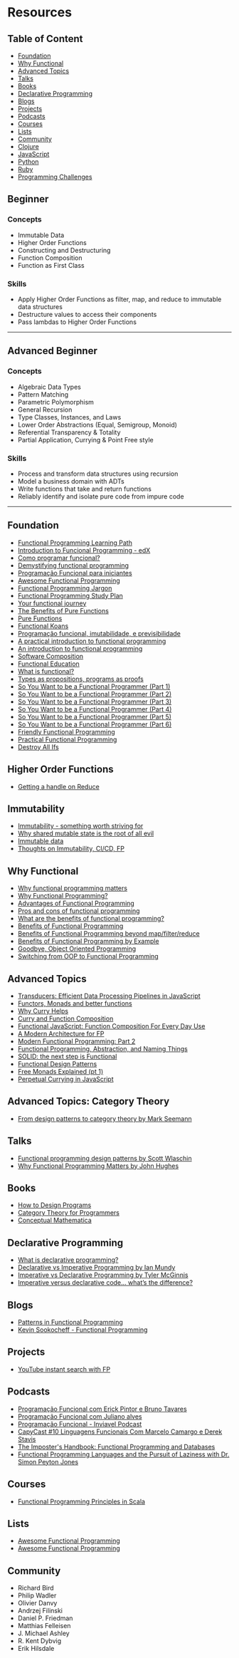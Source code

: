 # Resources

## Table of Content

- [Foundation](#foundation)
- [Why Functional](#why-functional)
- [Advanced Topics](#advanced-topics)
- [Talks](#talks)
- [Books](#books)
- [Declarative Programming](#declarative-programming)
- [Blogs](#blogs)
- [Projects](#projects)
- [Podcasts](#podcasts)
- [Courses](#courses)
- [Lists](#lists)
- [Community](#community)
- [Clojure](https://github.com/LeandroTk/learning-functional/tree/master/clojure)
- [JavaScript](https://github.com/LeandroTk/learning-functional/tree/master/javascript)
- [Python](https://github.com/LeandroTk/learning-functional/tree/master/python)
- [Ruby](https://Wgithub.com/LeandroTk/learning-functional/tree/master/ruby)
- [Programming Challenges](https://github.com/LeandroTk/learning-functional/tree/master/programming_challenges)

## Beginner

### Concepts
- Immutable Data
- Higher Order Functions
- Constructing and Destructuring
- Function Composition
- Function as First Class

### Skills
- Apply Higher Order Functions as filter, map, and reduce to immutable data structures
- Destructure values to access their components
- Pass lambdas to Higher Order Functions

-----------------

## Advanced Beginner

### Concepts
- Algebraic Data Types
- Pattern Matching
- Parametric Polymorphism
- General Recursion
- Type Classes, Instances, and Laws
- Lower Order Abstractions (Equal, Semigroup, Monoid)
- Referential Transparency & Totality
- Partial Application, Currying & Point Free style

### Skills
- Process and transform data structures using recursion
- Model a business domain with ADTs
- Write functions that take and return functions
- Reliably identify and isolate pure code from impure code

-----------------

## Foundation

- [Functional Programming Learning Path](https://purelyfunctional.tv/learning-paths/functional-programming/)
- [Introduction to Funcional Programming - edX](https://www.edx.org/course/introduction-functional-programming-delftx-fp101x-0)
- [Como programar funcional?](https://www.youtube.com/watch?v=jIYfTKYXJr8)
- [Demystifying functional programming](https://medium.com/building-nubank/demystifying-functional-programming-in-a-real-company-e954a2591504)
- [Programação Funcional para iniciantes](https://medium.com/trainingcenter/programa%C3%A7%C3%A3o-funcional-para-iniciantes-9e2beddb5b43)
- [Awesome Functional Programming](https://github.com/xgrommx/awesome-functional-programming)
- [Functional Programming Jargon](https://github.com/hemanth/functional-programming-jargon)
- [Functional Programming Study Plan](https://ericdouglas.github.io/2016/12/04/functional-programming-study-plan/)
- [Your functional journey](https://purelyfunctional.tv/guide/your-functional-journey/)
- [The Benefits of Pure Functions](https://alvinalexander.com/scala/fp-book/benefits-of-pure-functions)
- [Pure Functions](https://www.sitepoint.com/functional-programming-pure-functions/)
- [Functional Koans](https://github.com/relevance/functional-koans)
- [Programação funcional, imutabilidade, e previsibilidade](https://mauricioszabo.wordpress.com/2016/03/22/programacao-funcional-imutabilidade-e-previsibilidade/)
- [A practical introduction to functional programming](https://maryrosecook.com/blog/post/a-practical-introduction-to-functional-programming)
- [An introduction to functional programming](https://codewords.recurse.com/issues/one/an-introduction-to-functional-programming)
- [Software Composition](https://medium.com/javascript-scene/composing-software-an-introduction-27b72500d6ea)
- [Functional Education](http://bitemyapp.com/posts/2014-12-31-functional-education.html)
- [What is functional?](https://dev.to/drbearhands/functional-fundamentals-what-is-functional-l66)
- [Types as propositions, programs as proofs](https://dev.to/drbearhands/functional-fundamentals-types-as-propositions-programs-as-proofs-56gh)
- [So You Want to be a Functional Programmer (Part 1)](https://medium.com/@cscalfani/so-you-want-to-be-a-functional-programmer-part-1-1f15e387e536)
- [So You Want to be a Functional Programmer (Part 2)](https://medium.com/@cscalfani/so-you-want-to-be-a-functional-programmer-part-2-7005682cec4a)
- [So You Want to be a Functional Programmer (Part 3)](https://medium.com/@cscalfani/so-you-want-to-be-a-functional-programmer-part-3-1b0fd14eb1a7)
- [So You Want to be a Functional Programmer (Part 4)](https://medium.com/@cscalfani/so-you-want-to-be-a-functional-programmer-part-4-18fbe3ea9e49)
- [So You Want to be a Functional Programmer (Part 5)](https://medium.com/@cscalfani/so-you-want-to-be-a-functional-programmer-part-5-c70adc9cf56a)
- [So You Want to be a Functional Programmer (Part 6)](https://medium.com/@cscalfani/so-you-want-to-be-a-functional-programmer-part-6-db502830403)
- [Friendly Functional Programming](https://functional.works-hub.com/learn/friendly-functional-programming-b3e93)
- [Practical Functional Programming](https://hackernoon.com/practical-functional-programming-6d7932abc58b)
- [Destroy All Ifs](http://degoes.net/articles/destroy-all-ifs)

## Higher Order Functions

- [Getting a handle on Reduce](https://adambard.com/blog/getting-a-handle-on-reduce/)

## Immutability

- [Immutability - something worth striving for](https://dev.to/rwoodnz/immutability---something-worth-striving-for-3ppp)
- [Why shared mutable state is the root of all evil](http://henrikeichenhardt.blogspot.com/2013/06/why-shared-mutable-state-is-root-of-all.html)
- [Immutable data](https://www.sitepoint.com/functional-programming-ruby-value-objects/)
- [Thoughts on Immutability, CI/CD, FP](https://www.infoq.com/podcasts/Vitor-Olivier)

## Why Functional

- [Why functional programming matters](https://hackernoon.com/why-functional-programming-matters-c647f56a7691)
- [Why Functional Programming?](https://purelyfunctional.tv/article/why-functional-programming/)
- [Advantages of Functional Programming](https://blog.codeship.com/advantages-of-functional-programming/)
- [Pros and cons of functional programming](https://itnext.io/pros-and-cons-of-functional-programming-32cdf527e1c2)
- [What are the benefits of functional programming?](https://stackoverflow.com/a/128128/3159162)
- [Benefits of Functional Programming](https://alvinalexander.com/scala/fp-book/benefits-of-functional-programming)
- [Benefits of Functional Programming beyond map/filter/reduce](https://www.youtube.com/watch?v=oaa4XiwEq1E&ab_channel=Jfokus)
- [Benefits of Functional Programming by Example](https://medium.com/@nickmccurdy/benefits-of-functional-programming-by-example-76f1135b0b18)
- [Goodbye, Object Oriented Programming](https://medium.com/@cscalfani/goodbye-object-oriented-programming-a59cda4c0e53)
- [Switching from OOP to Functional Programming](https://medium.com/@olxc/switching-from-oop-to-functional-programming-4187698d4d3)

## Advanced Topics

- [Transducers: Efficient Data Processing Pipelines in JavaScript](https://medium.com/javascript-scene/transducers-efficient-data-processing-pipelines-in-javascript-7985330fe73d)
- [Functors, Monads and better functions](https://dev.to/drbearhands/functors-monads-and-better-functions-26f3)
- [Why Curry Helps](https://hughfdjackson.com/javascript/why-curry-helps/)
- [Curry and Function Composition](https://medium.com/javascript-scene/curry-and-function-composition-2c208d774983)
- [Functional JavaScript: Function Composition For Every Day Use](https://hackernoon.com/javascript-functional-composition-for-every-day-use-22421ef65a10)
- [A Modern Architecture for FP](http://degoes.net/articles/modern-fp)
- [Modern Functional Programming: Part 2](http://degoes.net/articles/modern-fp-part-1)
- [Functional Programming, Abstraction, and Naming Things](http://www.stephendiehl.com/posts/abstraction.html)
- [SOLID: the next step is Functional](http://blog.ploeh.dk/2014/03/10/solid-the-next-step-is-functional/)
- [Functional Design Patterns](https://www.youtube.com/watch?reload=9&v=srQt1NAHYC0&ab_channel=NDCConferences)
- [Free Monads Explained (pt 1)](https://medium.com/@olxc/free-monads-explained-pt-1-a5c45fbdac30)
- [Perpetual Currying in JavaScript](https://medium.com/@paramsingh_66174/perpetual-currying-in-javascript-5ae1c749adc5)

## Advanced Topics: Category Theory

- [From design patterns to category theory by Mark Seemann](http://blog.ploeh.dk/2017/10/04/from-design-patterns-to-category-theory/)


## Talks

- [Functional programming design patterns by Scott Wlaschin](https://www.youtube.com/watch?v=E8I19uA-wGY&ab_channel=IvanPlyusnin)
- [Why Functional Programming Matters by John Hughes](https://www.youtube.com/watch?v=XrNdvWqxBvA&ab_channel=ConfEngine)

## Books

- [How to Design Programs](https://htdp.org/2018-01-06/Book/index.html)
- [Category Theory for Programmers](https://github.com/tk-learning-center/functional-programming-learning-path/blob/master/books/category-theory-for-programmers.pdf)
- [Conceptual Mathematica](https://github.com/tk-learning-center/functional-programming-learning-path/blob/master/books/conceptual_mathematics.pdf)

## Declarative Programming

- [What is declarative programming?](https://stackoverflow.com/a/129639/3159162)
- [Declarative vs Imperative Programming by Ian Mundy](https://codeburst.io/declarative-vs-imperative-programming-a8a7c93d9ad2)
- [Imperative vs Declarative Programming by Tyler McGinnis](https://tylermcginnis.com/imperative-vs-declarative-programming/)
- [Imperative versus declarative code… what’s the difference?](https://medium.com/front-end-hacking/imperative-versus-declarative-code-whats-the-difference-adc7dd6c8380)

## Blogs

- [Patterns in Functional Programming](https://patternsinfp.wordpress.com/)
- [Kevin Sookocheff - Functional Programming](https://sookocheff.com/tags/functional-programming/)

## Projects

- [YouTube instant search with FP](https://jaysoo.ca/2016/01/13/functional-programming-little-ideas/)

## Podcasts

- [Programação Funcional com Erick Pintor e Bruno Tavares](http://tecnologicamentearretado.com.br/2014/12/31/programacao-funcional-com-erick-e-bruno/)
- [Programação Funcional com Juliano alves](https://www.tecnoretorica.com.br/2013/04/programacao-funcional/)
- [Programação Funcional - Inviavel Podcast](http://inviavelpodcast.com/10/)
- [CapyCast #10 Linguagens Funcionais Com Marcelo Camargo e Derek Stavis](https://player.fm/series/capycast/capycast-10-linguagens-funcionais-com-marcelo-camargo-e-derek-stavis)
- [The Imposter's Handbook: Functional Programming and Databases](https://www.orbit.fm/bookbytes/17)
- [Functional Programming Languages and the Pursuit of Laziness with Dr. Simon Peyton Jones](https://player.fm/series/microsoft-research-podcast-1910051/ep-056-rerun-functional-programming-languages-and-the-pursuit-of-laziness-with-dr-simon-peyton-jones)

## Courses

- [Functional Programming Principles in Scala](https://www.coursera.org/learn/progfun1)

## Lists

- [Awesome Functional Programming](https://github.com/lucasviola/awesome-functional-programming)
- [Awesome Functional Programming](https://github.com/xgrommx/awesome-functional-programming)

## Community

- Richard Bird
- Philip Wadler
- Olivier Danvy
- Andrzej Filinski
- Daniel P. Friedman
- Matthias Felleisen
- J. Michael Ashley
- R. Kent Dybvig
- Erik Hilsdale
